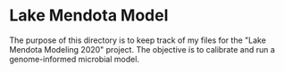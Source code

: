 # Lake Mendota Model

The purpose of this directory is to keep track of my files for the "Lake Mendota Modeling 2020" project. The objective is to calibrate and run a genome-informed microbial model.
